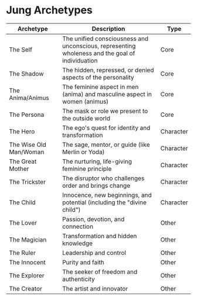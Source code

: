 # Jung Archetypes

| Archetype | Description | Type |
|-----------|-------------|------|
| The Self | The unified consciousness and unconscious, representing wholeness and the goal of individuation | Core |
| The Shadow | The hidden, repressed, or denied aspects of the personality | Core |
| The Anima/Animus | The feminine aspect in men (anima) and masculine aspect in women (animus) | Core |
| The Persona | The mask or role we present to the outside world | Core |
| The Hero | The ego's quest for identity and transformation | Character |
| The Wise Old Man/Woman | The sage, mentor, or guide (like Merlin or Yoda) | Character |
| The Great Mother | The nurturing, life-giving feminine principle | Character |
| The Trickster | The disruptor who challenges order and brings change | Character |
| The Child | Innocence, new beginnings, and potential (including the "divine child") | Character |
| The Lover | Passion, devotion, and connection | Other |
| The Magician | Transformation and hidden knowledge | Other |
| The Ruler | Leadership and control | Other |
| The Innocent | Purity and faith | Other |
| The Explorer | The seeker of freedom and authenticity | Other |
| The Creator | The artist and innovator | Other |

